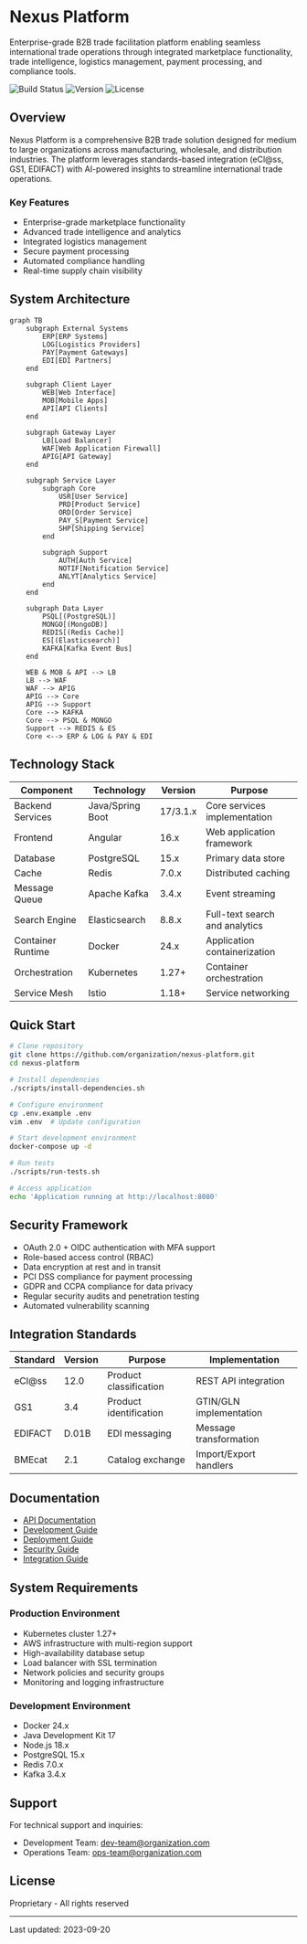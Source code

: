 # Nexus Platform

Enterprise-grade B2B trade facilitation platform enabling seamless international trade operations through integrated marketplace functionality, trade intelligence, logistics management, payment processing, and compliance tools.

![Build Status](https://github.com/organization/nexus-platform/workflows/CI/badge.svg)
![Version](https://img.shields.io/badge/version-1.0.0-blue.svg)
![License](https://img.shields.io/badge/license-Proprietary-red.svg)

## Overview

Nexus Platform is a comprehensive B2B trade solution designed for medium to large organizations across manufacturing, wholesale, and distribution industries. The platform leverages standards-based integration (eCl@ss, GS1, EDIFACT) with AI-powered insights to streamline international trade operations.

### Key Features

- Enterprise-grade marketplace functionality
- Advanced trade intelligence and analytics
- Integrated logistics management
- Secure payment processing
- Automated compliance handling
- Real-time supply chain visibility

## System Architecture

```mermaid
graph TB
    subgraph External Systems
        ERP[ERP Systems]
        LOG[Logistics Providers]
        PAY[Payment Gateways]
        EDI[EDI Partners]
    end

    subgraph Client Layer
        WEB[Web Interface]
        MOB[Mobile Apps]
        API[API Clients]
    end

    subgraph Gateway Layer
        LB[Load Balancer]
        WAF[Web Application Firewall]
        APIG[API Gateway]
    end

    subgraph Service Layer
        subgraph Core
            USR[User Service]
            PRD[Product Service]
            ORD[Order Service]
            PAY_S[Payment Service]
            SHP[Shipping Service]
        end

        subgraph Support
            AUTH[Auth Service]
            NOTIF[Notification Service]
            ANLYT[Analytics Service]
        end
    end

    subgraph Data Layer
        PSQL[(PostgreSQL)]
        MONGO[(MongoDB)]
        REDIS[(Redis Cache)]
        ES[(Elasticsearch)]
        KAFKA[Kafka Event Bus]
    end

    WEB & MOB & API --> LB
    LB --> WAF
    WAF --> APIG
    APIG --> Core
    APIG --> Support
    Core --> KAFKA
    Core --> PSQL & MONGO
    Support --> REDIS & ES
    Core <--> ERP & LOG & PAY & EDI
```

## Technology Stack

| Component | Technology | Version | Purpose |
|-----------|------------|---------|----------|
| Backend Services | Java/Spring Boot | 17/3.1.x | Core services implementation |
| Frontend | Angular | 16.x | Web application framework |
| Database | PostgreSQL | 15.x | Primary data store |
| Cache | Redis | 7.0.x | Distributed caching |
| Message Queue | Apache Kafka | 3.4.x | Event streaming |
| Search Engine | Elasticsearch | 8.8.x | Full-text search and analytics |
| Container Runtime | Docker | 24.x | Application containerization |
| Orchestration | Kubernetes | 1.27+ | Container orchestration |
| Service Mesh | Istio | 1.18+ | Service networking |

## Quick Start

```bash
# Clone repository
git clone https://github.com/organization/nexus-platform.git
cd nexus-platform

# Install dependencies
./scripts/install-dependencies.sh

# Configure environment
cp .env.example .env
vim .env  # Update configuration

# Start development environment
docker-compose up -d

# Run tests
./scripts/run-tests.sh

# Access application
echo 'Application running at http://localhost:8080'
```

## Security Framework

- OAuth 2.0 + OIDC authentication with MFA support
- Role-based access control (RBAC)
- Data encryption at rest and in transit
- PCI DSS compliance for payment processing
- GDPR and CCPA compliance for data privacy
- Regular security audits and penetration testing
- Automated vulnerability scanning

## Integration Standards

| Standard | Version | Purpose | Implementation |
|----------|---------|---------|----------------|
| eCl@ss | 12.0 | Product classification | REST API integration |
| GS1 | 3.4 | Product identification | GTIN/GLN implementation |
| EDIFACT | D.01B | EDI messaging | Message transformation |
| BMEcat | 2.1 | Catalog exchange | Import/Export handlers |

## Documentation

- [API Documentation](docs/api/README.md)
- [Development Guide](docs/development/README.md)
- [Deployment Guide](docs/deployment/README.md)
- [Security Guide](docs/security/README.md)
- [Integration Guide](docs/integration/README.md)

## System Requirements

### Production Environment
- Kubernetes cluster 1.27+
- AWS infrastructure with multi-region support
- High-availability database setup
- Load balancer with SSL termination
- Network policies and security groups
- Monitoring and logging infrastructure

### Development Environment
- Docker 24.x
- Java Development Kit 17
- Node.js 18.x
- PostgreSQL 15.x
- Redis 7.0.x
- Kafka 3.4.x

## Support

For technical support and inquiries:
- Development Team: dev-team@organization.com
- Operations Team: ops-team@organization.com

## License

Proprietary - All rights reserved

---

Last updated: 2023-09-20

